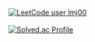 <!--
**lmj00/lmj00** is a ✨ _special_ ✨ repository because its `README.md` (this file) appears on your GitHub profile.

Here are some ideas to get you started:

- 🔭 I’m currently working on ...
- 🌱 I’m currently learning ...
- 👯 I’m looking to collaborate on ...
- 🤔 I’m looking for help with ...
- 💬 Ask me about ...
- 📫 How to reach me: ...
- 😄 Pronouns: ...
- ⚡ Fun fact: ...
-->

[![LeetCode user lmj00](https://img.shields.io/badge/dynamic/json?style=for-the-badge&labelColor=black&color=%23ffa116&label=Solved&query=solvedOverTotal&url=https%3A%2F%2Fleetcode-badge.vercel.app%2Fapi%2Fusers%2Flmj00&logo=leetcode&logoColor=yellow)](https://leetcode.com/lmj00/)
<br>
<br>
[![Solved.ac Profile](http://mazassumnida.wtf/api/generate_badge?boj=dkdlel0218)](https://solved.ac/dkdlel0218)
